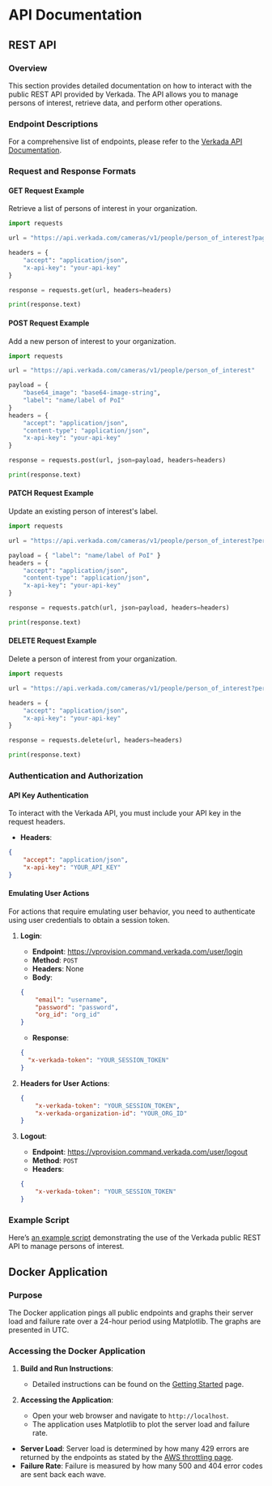 # API Documentation

## REST API

### Overview

This section provides detailed documentation on how to interact with the public REST API provided by Verkada. The API allows you to manage persons of interest, retrieve data, and perform other operations.

### Endpoint Descriptions

For a comprehensive list of endpoints, please refer to the [Verkada API Documentation](https://apidocs.verkada.com/).

### Request and Response Formats

#### GET Request Example

Retrieve a list of persons of interest in your organization.

```python
import requests

url = "https://api.verkada.com/cameras/v1/people/person_of_interest?page_size=100"

headers = {
    "accept": "application/json",
    "x-api-key": "your-api-key"
}

response = requests.get(url, headers=headers)

print(response.text)
```

#### POST Request Example

Add a new person of interest to your organization.

```python
import requests

url = "https://api.verkada.com/cameras/v1/people/person_of_interest"

payload = {
    "base64_image": "base64-image-string",
    "label": "name/label of PoI"
}
headers = {
    "accept": "application/json",
    "content-type": "application/json",
    "x-api-key": "your-api-key"
}

response = requests.post(url, json=payload, headers=headers)

print(response.text)
```

#### PATCH Request Example

Update an existing person of interest's label.

```python
import requests

url = "https://api.verkada.com/cameras/v1/people/person_of_interest?person_id=person-id"

payload = { "label": "name/label of PoI" }
headers = {
    "accept": "application/json",
    "content-type": "application/json",
    "x-api-key": "your-api-key"
}

response = requests.patch(url, json=payload, headers=headers)

print(response.text)
```

#### DELETE Request Example

Delete a person of interest from your organization.

```python
import requests

url = "https://api.verkada.com/cameras/v1/people/person_of_interest?person_id=person-id"

headers = {
    "accept": "application/json",
    "x-api-key": "your-api-key"
}

response = requests.delete(url, headers=headers)

print(response.text)
```

### Authentication and Authorization

#### API Key Authentication

To interact with the Verkada API, you must include your API key in the request headers.

- **Headers**:

```json
{
    "accept": "application/json",
    "x-api-key": "YOUR_API_KEY"
}
```

#### Emulating User Actions

For actions that require emulating user behavior, you need to authenticate using user credentials to obtain a session token.

1. **Login**:
    - **Endpoint**: <https://vprovision.command.verkada.com/user/login>
    - **Method**: `POST`
    - **Headers**: None
    - **Body**:

    ```json
    {
        "email": "username",
        "password": "password",
        "org_id": "org_id"
    }
    ```

    - **Response**:

    ```json
    {
      "x-verkada-token": "YOUR_SESSION_TOKEN"
    }
    ```

2. **Headers for User Actions**:

    ```json
    {
        "x-verkada-token": "YOUR_SESSION_TOKEN",
        "x-verkada-organization-id": "YOUR_ORG_ID"
    }
    ```

3. **Logout**:

    - **Endpoint**: <https://vprovision.command.verkada.com/user/logout>
    - **Method**: `POST`
    - **Headers**:

    ```json
    {
        "x-verkada-token": "YOUR_SESSION_TOKEN"
    }
    ```

### Example Script

Here’s [an example script](https://github.com/ian-young/API_Scripts/blob/wip/auto_reset_interests.py) demonstrating the use of the Verkada public REST API to manage persons of interest.

## Docker Application

### Purpose

The Docker application pings all public endpoints and graphs their server load and failure rate over a 24-hour period using Matplotlib. The graphs are presented in UTC.

### Accessing the Docker Application

1. **Build and Run Instructions**:
    - Detailed instructions can be found on the [Getting Started](https://github.com/ian-young/API_Scripts/blob/main/Wiki/Getting-Started.md) page.

2. **Accessing the Application**:
    - Open your web browser and navigate to `http://localhost`.
    - The application uses Matplotlib to plot the server load and failure rate.

- **Server Load**: Server load is determined by how many 429 errors are returned by the endpoints as stated by the [AWS throttling page](https://registry.terraform.io/providers/hashicorp/aws/latest/docs/resources/api_gateway_usage_plan#throttling-settings-arguments).
- **Failure Rate**: Failure is measured by how many 500 and 404 error codes are sent back each wave.
